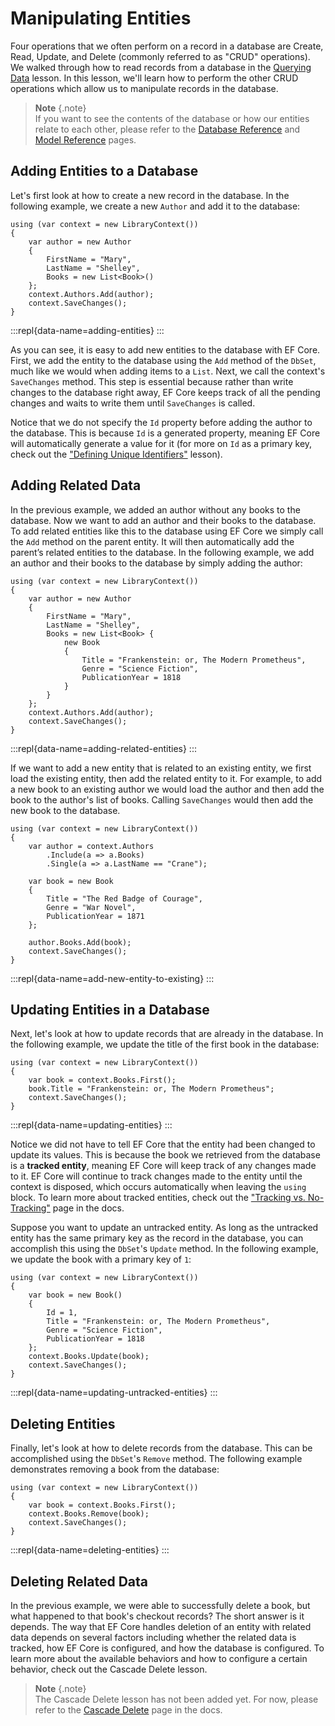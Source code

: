 # Manipulating Entities 
 
Four operations that we often perform on a record in a database are Create, Read, Update, and Delete (commonly referred to as "CRUD" operations). We walked through how to read records from a database in the [Querying Data](querying.md) lesson. In this lesson, we'll learn how to perform the other CRUD operations which allow us to manipulate records in the database. 
 
> **Note** {.note}  
> If you want to see the contents of the database or how our entities relate to each other, please refer to the [Database Reference](tutorial-database-reference.md) and [Model Reference](tutorial-model-reference.md) pages.
 
## Adding Entities to a Database 
 
Let's first look at how to create a new record in the database. In the following example, we create a new `Author` and add it to the database: 
  
```{.snippet}
using (var context = new LibraryContext()) 
{ 
    var author = new Author 
    {  
        FirstName = "Mary",  
        LastName = "Shelley", 
        Books = new List<Book>() 
    }; 
    context.Authors.Add(author); 
    context.SaveChanges(); 
} 
``` 
:::repl{data-name=adding-entities} 
::: 
 
As you can see, it is easy to add new entities to the database with EF Core. First, we add the entity to the database using the `Add` method of the `DbSet`, much like we would when adding items to a `List`. Next, we call the context's `SaveChanges` method. This step is essential because rather than write changes to the database right away, EF Core keeps track of all the pending changes and waits to write them until `SaveChanges` is called. 
 
Notice that we do not specify the `Id` property before adding the author to the database. This is because `Id` is a generated property, meaning EF Core will automatically generate a value for it (for more on `Id` as a primary key, check out the ["Defining Unique Identifiers"](defining-unique-identifiers.md) lesson). 
 
## Adding Related Data 
 
In the previous example, we added an author without any books to the database. Now we want to add an author and their books to the database. To add related entities like this to the database using EF Core we simply call the `Add` method on the parent entity. It will then automatically add the parent’s related entities to the database. In the following example, we add an author and their books to the database by simply adding the author: 
 
```{.snippet}
using (var context = new LibraryContext()) 
{ 
    var author = new Author 
    {  
        FirstName = "Mary",  
        LastName = "Shelley", 
        Books = new List<Book> { 
            new Book 
            { 
                Title = "Frankenstein: or, The Modern Prometheus", 
                Genre = "Science Fiction", 
                PublicationYear = 1818 
            } 
        } 
    }; 
    context.Authors.Add(author); 
    context.SaveChanges(); 
} 
``` 
:::repl{data-name=adding-related-entities} 
::: 
 
If we want to add a new entity that is related to an existing entity, we first load the existing entity, then add the related entity to it. For example, to add a new book to an existing author we would load the author and then add the book to the author's list of books. Calling `SaveChanges` would then add the new book to the database. 
 
```{.snippet}
using (var context = new LibraryContext()) 
{ 
    var author = context.Authors
        .Include(a => a.Books) 
        .Single(a => a.LastName == "Crane");
 
    var book = new Book 
    { 
        Title = "The Red Badge of Courage", 
        Genre = "War Novel", 
        PublicationYear = 1871 
    };
 
    author.Books.Add(book); 
    context.SaveChanges(); 
} 
``` 
:::repl{data-name=add-new-entity-to-existing} 
::: 
 
## Updating Entities in a Database 
 
Next, let's look at how to update records that are already in the database. In the following example, we update the title of the first book in the database: 
 
```{.snippet} 
using (var context = new LibraryContext()) 
{ 
    var book = context.Books.First(); 
    book.Title = "Frankenstein: or, The Modern Prometheus"; 
    context.SaveChanges(); 
} 
``` 
:::repl{data-name=updating-entities} 
::: 

Notice we did not have to tell EF Core that the entity had been changed to update its values. This is because the book we retrieved from the database is a **tracked entity**, meaning EF Core will keep track of any changes made to it. EF Core will continue to track changes made to the entity until the context is disposed, which occurs automatically when leaving the `using` block. To learn more about tracked entities, check out the ["Tracking vs. No-Tracking"](https://docs.microsoft.com/en-us/ef/core/querying/tracking) page in the docs. 
 
Suppose you want to update an untracked entity. As long as the untracked entity has the same primary key as the record in the database, you can accomplish this using the `DbSet`'s `Update` method. In the following example, we update the book with a primary key of `1`: 
 
```{.snippet} 
using (var context = new LibraryContext()) 
{ 
    var book = new Book() 
    { 
        Id = 1, 
        Title = "Frankenstein: or, The Modern Prometheus", 
        Genre = "Science Fiction", 
        PublicationYear = 1818 
    };
    context.Books.Update(book); 
    context.SaveChanges(); 
} 
``` 
:::repl{data-name=updating-untracked-entities} 
::: 
 
## Deleting Entities 
 
Finally, let's look at how to delete records from the database. This can be accomplished using the `DbSet`'s `Remove` method. The following example demonstrates removing a book from the database:  
 
```{.snippet}  
using (var context = new LibraryContext()) 
{ 
    var book = context.Books.First(); 
    context.Books.Remove(book); 
    context.SaveChanges(); 
} 
``` 
:::repl{data-name=deleting-entities} 
::: 
 
## Deleting Related Data 
 
In the previous example, we were able to successfully delete a book, but what happened to that book's checkout records? The short answer is it depends. The way that EF Core handles deletion of an entity with related data depends on several factors including whether the related data is tracked, how EF Core is configured, and how the database is configured. To learn more about the available behaviors and how to configure a certain behavior, check out the Cascade Delete lesson.  
 
> **Note** {.note}  
> The Cascade Delete lesson has not been added yet. For now, please refer to the [Cascade Delete](https://docs.microsoft.com/en-us/ef/core/saving/cascade-delete) page in the docs.
